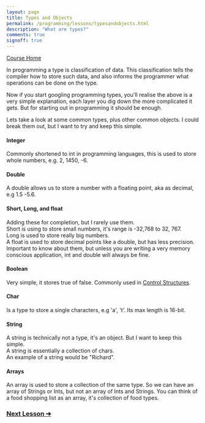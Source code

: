 ```yaml
---
layout: page
title: Types and Objects
permalink: /programming/lessons/typesandobjects.html
description: "What are types?"
comments: true
signoff: true
---
```

[Course Home](../course)

In programming a type is classification of data. This classification tells the compiler how to store such data, and also informs the programmer what operations can be done on the type.

Now if you start googling programming types, you'll realise the above is a very simple explanation, each layer you dig down the more complicated it gets. But for starting out in programming it should be enough.

Lets take a look at some common types, plus other common objects. I could break them out, but I want to try and keep this simple. 

#### Integer
Commonly shortened to int in programming languages, this is used to store whole numbers, e.g. 2, 1450, -6.

#### Double
A double allows us to store a number with a floating point, aka as decimal, e.g 1.5 -5.6.

#### Short, Long, and float
Adding these for completion, but I rarely use them.  
Short is using to store small numbers, it's range is -32,768 to 32, 767.  
Long is used to store really big numbers.  
A float is used to store decimal points like a double, but has less precision.  
Important to know about them, but unless you are writing a very memory conscious application, int and double will always be fine.

#### Boolean
Very simple, it stores true of false. Commonly used in [Control Structures](/programming/lessons/controlstructures).

#### Char
Is a type to store a single characters, e.g 'a', 't'. Its max length is 16-bit.

#### String
A string is technically not a type, it's an object. But I want to keep this simple.  
A string is essentially a collection of chars.  
An example of a string would be "Richard".

#### Arrays
An array is used to store a collection of the same type. So we can have an array of Strings or Ints, but not an array of Ints and Strings.
You can think of a food shopping list as an array, it's collection of food types. 

### [Next Lesson &#10132;](../lessons/variables)
